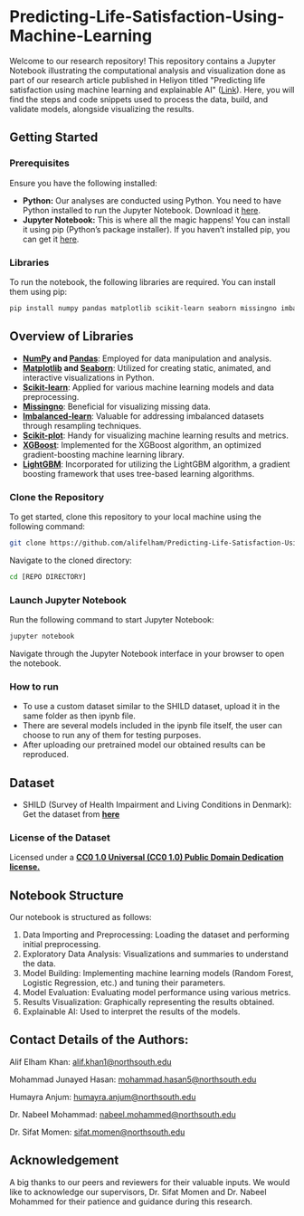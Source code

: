 # Predicting-Life-Satisfaction-Using-Machine-Learning
Welcome to our research repository! This repository contains a Jupyter Notebook illustrating the computational analysis and visualization done as part of our research article published in Heliyon titled "Predicting life satisfaction using machine learning and explainable AI" ([Link](https://www.sciencedirect.com/science/article/pii/S2405844024071895)). Here, you will find the steps and code snippets used to process the data, build, and validate models, alongside visualizing the results.

## Getting Started

### Prerequisites

Ensure you have the following installed:
- **Python:** Our analyses are conducted using Python. You need to have Python installed to run the Jupyter Notebook. Download it [here](https://www.python.org/downloads/).
- **Jupyter Notebook:** This is where all the magic happens! You can install it using pip (Python’s package installer). If you haven’t installed pip, you can get it [here](https://pip.pypa.io/en/stable/installation/).

### Libraries
To run the notebook, the following libraries are required. You can install them using pip:

```bash
pip install numpy pandas matplotlib scikit-learn seaborn missingno imbalanced-learn scikit-plot xgboost lightgbm

```
## Overview of Libraries
- **[NumPy](https://numpy.org/) and [Pandas](https://pandas.pydata.org/)**: Employed for data manipulation and analysis.
- **[Matplotlib](https://matplotlib.org/) and [Seaborn](https://seaborn.pydata.org/)**: Utilized for creating static, animated, and interactive visualizations in Python.
- **[Scikit-learn](https://scikit-learn.org/stable/)**: Applied for various machine learning models and data preprocessing.
- **[Missingno](https://github.com/ResidentMario/missingno)**: Beneficial for visualizing missing data.
- **[Imbalanced-learn](https://imbalanced-learn.org/stable/)**: Valuable for addressing imbalanced datasets through resampling techniques.
- **[Scikit-plot](https://scikit-plot.readthedocs.io/en/stable/)**: Handy for visualizing machine learning results and metrics.
- **[XGBoost](https://xgboost.readthedocs.io/en/latest/)**: Implemented for the XGBoost algorithm, an optimized gradient-boosting machine learning library.
- **[LightGBM](https://lightgbm.readthedocs.io/en/latest/)**: Incorporated for utilizing the LightGBM algorithm, a gradient boosting framework that uses tree-based learning algorithms.

### Clone the Repository
To get started, clone this repository to your local machine using the following command:
```bash
git clone https://github.com/alifelham/Predicting-Life-Satisfaction-Using-Machine-Learning.git
```
Navigate to the cloned directory:

```bash
cd [REPO DIRECTORY]
```

### Launch Jupyter Notebook 
Run the following command to start Jupyter Notebook:
```bash
jupyter notebook
```
Navigate through the Jupyter Notebook interface in your browser to open the notebook.

### How to run
- To use a custom dataset similar to the SHILD dataset, upload it in the same folder as then ipynb file.
- There are several models included in the ipynb file itself, the user can choose to run any of them for testing purposes.
- After uploading our pretrained model our obtained results can be reproduced.
  
## Dataset
* SHILD (Survey of Health Impairment and Living Conditions in Denmark): 
Get the dataset from **[here](https://doi.org/10.5061/dryad.qd2nj)**

### License of the Dataset 
Licensed under a **[CC0 1.0 Universal (CC0 1.0) Public Domain Dedication license.](https://creativecommons.org/publicdomain/zero/1.0/)**

## Notebook Structure
Our notebook is structured as follows:

1. Data Importing and Preprocessing: Loading the dataset and performing initial preprocessing.
2. Exploratory Data Analysis: Visualizations and summaries to understand the data.
3. Model Building: Implementing machine learning models (Random Forest, Logistic Regression, etc.) and tuning their parameters.
4. Model Evaluation: Evaluating model performance using various metrics.
5. Results Visualization: Graphically representing the results obtained.
6. Explainable AI: Used to interpret the results of the models.


## Contact Details of the Authors:
Alif Elham Khan: alif.khan1@northsouth.edu

Mohammad Junayed Hasan: mohammad.hasan5@northsouth.edu

Humayra Anjum: humayra.anjum@northsouth.edu

Dr. Nabeel Mohammad: nabeel.mohammed@northsouth.edu

Dr. Sifat Momen: sifat.momen@northsouth.edu

## Acknowledgement
A big thanks to our peers and reviewers for their valuable inputs. We would like to acknowledge our supervisors, Dr. Sifat Momen and Dr. Nabeel Mohammed for their patience and guidance during this research.
